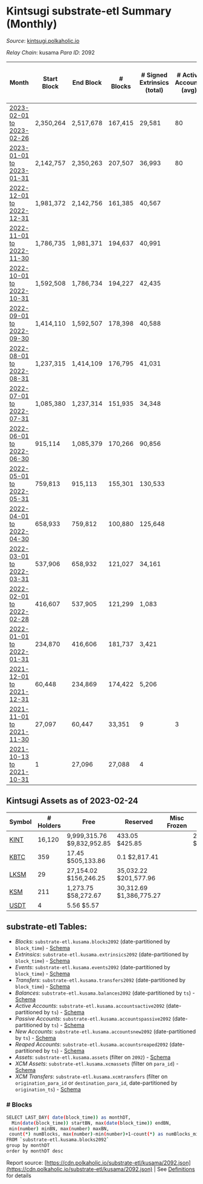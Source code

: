 # Kintsugi substrate-etl Summary (Monthly)

_Source_: [kintsugi.polkaholic.io](https://kintsugi.polkaholic.io)

*Relay Chain*: kusama
*Para ID*: 2092



| Month | Start Block | End Block | # Blocks | # Signed Extrinsics (total) | # Active Accounts (avg) | # Addresses with Balances (max) | Issues |
| ----- | ----------- | --------- | -------- | --------------------------- | ----------------------- | ------------------------------- | ------ |
| [2023-02-01 to 2023-02-26](/kusama/2092-kintsugi/2023-02-28.md) | 2,350,264 | 2,517,678 | 167,415 | 29,581 | 80 | 16,121 | -   |   
| [2023-01-01 to 2023-01-31](/kusama/2092-kintsugi/2023-01-31.md) | 2,142,757 | 2,350,263 | 207,507 | 36,993 | 80 | 16,042 | -   |   
| [2022-12-01 to 2022-12-31](/kusama/2092-kintsugi/2022-12-31.md) | 1,981,372 | 2,142,756 | 161,385 | 40,567 |  | 15,930 | -   |   
| [2022-11-01 to 2022-11-30](/kusama/2092-kintsugi/2022-11-30.md) | 1,786,735 | 1,981,371 | 194,637 | 40,991 |  | 15,864 | -   |   
| [2022-10-01 to 2022-10-31](/kusama/2092-kintsugi/2022-10-31.md) | 1,592,508 | 1,786,734 | 194,227 | 42,435 |  | 15,628 | -   |   
| [2022-09-01 to 2022-09-30](/kusama/2092-kintsugi/2022-09-30.md) | 1,414,110 | 1,592,507 | 178,398 | 40,588 |  | 15,468 | -   |   
| [2022-08-01 to 2022-08-31](/kusama/2092-kintsugi/2022-08-31.md) | 1,237,315 | 1,414,109 | 176,795 | 41,031 |  | 15,359 | -   |   
| [2022-07-01 to 2022-07-31](/kusama/2092-kintsugi/2022-07-31.md) | 1,085,380 | 1,237,314 | 151,935 | 34,348 |  | 8,491 | -   |   
| [2022-06-01 to 2022-06-30](/kusama/2092-kintsugi/2022-06-30.md) | 915,114 | 1,085,379 | 170,266 | 90,856 |  | 8,202 | -   |   
| [2022-05-01 to 2022-05-31](/kusama/2092-kintsugi/2022-05-31.md) | 759,813 | 915,113 | 155,301 | 130,533 |  | 8,038 | -   |   
| [2022-04-01 to 2022-04-30](/kusama/2092-kintsugi/2022-04-30.md) | 658,933 | 759,812 | 100,880 | 125,648 |  | 7,882 | -   |   
| [2022-03-01 to 2022-03-31](/kusama/2092-kintsugi/2022-03-31.md) | 537,906 | 658,932 | 121,027 | 34,161 |  | 7,402 | -   |   
| [2022-02-01 to 2022-02-28](/kusama/2092-kintsugi/2022-02-28.md) | 416,607 | 537,905 | 121,299 | 1,083 |  | 6,650 | -   |   
| [2022-01-01 to 2022-01-31](/kusama/2092-kintsugi/2022-01-31.md) | 234,870 | 416,606 | 181,737 | 3,421 |  | 6,331 | -   |   
| [2021-12-01 to 2021-12-31](/kusama/2092-kintsugi/2021-12-31.md) | 60,448 | 234,869 | 174,422 | 5,206 |  | 5,068 | -   |   
| [2021-11-01 to 2021-11-30](/kusama/2092-kintsugi/2021-11-30.md) | 27,097 | 60,447 | 33,351 | 9 | 3 | 7 | -   |   
| [2021-10-13 to 2021-10-31](/kusama/2092-kintsugi/2021-10-31.md) | 1 | 27,096 | 27,088 | 4 |  | 2 | - 8 (0.03%) |   

## Kintsugi Assets as of 2023-02-24



| Symbol | # Holders | Free | Reserved | Misc Frozen | Frozen | Price | AssetID | 
| ----- | --------- | ---- | -------- | ----------- | ------ | ----- | --- |
| [KINT](/kusama/assets/KINT) | 16,120 | 9,999,315.76 $9,832,952.85 | 433.05 $425.85 |    | 2,526,359.68 $2,484,327.55 | $0.98 |   `{"Token":"KINT"}` | 
| [KBTC](/kusama/assets/KBTC) | 359 | 17.45 $505,133.86 | 0.1 $2,817.41 |    |   | $28,954.38 |   `{"Token":"KBTC"}` | 
| [LKSM](/kusama/assets/LKSM) | 29 | 27,154.02 $156,246.25 | 35,032.22 $201,577.96 |    |   | $5.75 |   `{"ForeignAsset":"2"}` | 
| [KSM](/kusama/assets/KSM) | 211 | 1,273.75 $58,272.67 | 30,312.69 $1,386,775.27 |    |   | $45.75 |   `{"Token":"KSM"}` | 
| [USDT](/kusama/assets/USDT) | 4 | 5.56 $5.57 |   |    |   | $1.00 |   `{"ForeignAsset":"3"}` | 

## substrate-etl Tables:

* _Blocks_: `substrate-etl.kusama.blocks2092` (date-partitioned by `block_time`) - [Schema](/schema/balances.json)
* _Extrinsics_: `substrate-etl.kusama.extrinsics2092` (date-partitioned by `block_time`) - [Schema](/schema/extrinsics.json)
* _Events_: `substrate-etl.kusama.events2092` (date-partitioned by `block_time`) - [Schema](/schema/events.json)
* _Transfers_: `substrate-etl.kusama.transfers2092` (date-partitioned by `block_time`) - [Schema](/schema/transfers.json)
* _Balances_: `substrate-etl.kusama.balances2092` (date-partitioned by `ts`) - [Schema](/schema/balances.json)
* _Active Accounts_: `substrate-etl.kusama.accountsactive2092` (date-partitioned by `ts`) - [Schema](/schema/accountsactive.json)
* _Passive Accounts_: `substrate-etl.kusama.accountspassive2092` (date-partitioned by `ts`) - [Schema](/schema/accountspassive.json)
* _New Accounts_: `substrate-etl.kusama.accountsnew2092` (date-partitioned by `ts`) - [Schema](/schema/accountsnew.json)
* _Reaped Accounts_: `substrate-etl.kusama.accountsreaped2092` (date-partitioned by `ts`) - [Schema](/schema/accountsreaped.json)
* _Assets_: `substrate-etl.kusama.assets` (filter on `2092`) - [Schema](/schema/assets.json)
* _XCM Assets_: `substrate-etl.kusama.xcmassets` (filter on `para_id`) - [Schema](/schema/xcmassets.json)
* _XCM Transfers_: `substrate-etl.kusama.xcmtransfers` (filter on `origination_para_id` or `destination_para_id`, date-partitioned by `origination_ts`) - [Schema](/schema/xcmtransfers.json)

### # Blocks
```bash
SELECT LAST_DAY( date(block_time)) as monthDT,
  Min(date(block_time)) startBN, max(date(block_time)) endBN, 
 min(number) minBN, max(number) maxBN, 
 count(*) numBlocks, max(number)-min(number)+1-count(*) as numBlocks_missing 
FROM `substrate-etl.kusama.blocks2092` 
group by monthDT 
order by monthDT desc
```


Report source: [https://cdn.polkaholic.io/substrate-etl/kusama/2092.json](https://cdn.polkaholic.io/substrate-etl/kusama/2092.json) | See [Definitions](/DEFINITIONS.md) for details
